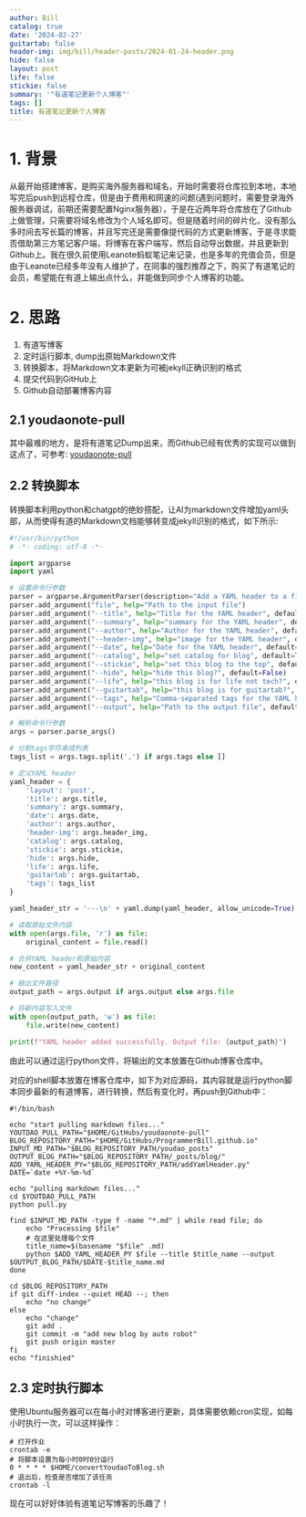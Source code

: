 ```yaml
---
author: Bill
catalog: true
date: '2024-02-27'
guitartab: false
header-img: img/bill/header-posts/2024-01-24-header.png
hide: false
layout: post
life: false
stickie: false
summary: '"有道笔记更新个人博客"'
tags: []
title: 有道笔记更新个人博客
---
```

# 1. 背景

从最开始搭建博客，是购买海外服务器和域名，开始时需要将仓库拉到本地，本地写完后push到远程仓库，但是由于费用和网速的问题(遇到问题时，需要登录海外服务器调试，前期还需要配置Nginx服务器），于是在近两年将仓库放在了Github上做管理，只需要将域名修改为个人域名即可。但是随着时间的碎片化，没有那么多时间去写长篇的博客，并且写完还是需要像提代码的方式更新博客，于是寻求能否借助第三方笔记客户端，将博客在客户端写，然后自动导出数据，并且更新到Github上。我在很久前使用Leanote蚂蚁笔记来记录，也是多年的充值会员，但是由于Leanote已经多年没有人维护了，在同事的强烈推荐之下，购买了有道笔记的会员，希望能在有道上输出点什么，并能做到同步个人博客的功能。


# 2. 思路


1. 有道写博客
2. 定时运行脚本, dump出原始Markdown文件
3. 转换脚本，将Markdown文本更新为可被jekyll正确识别的格式
4. 提交代码到GitHub上
5. Github自动部署博客内容

## 2.1 youdaonote-pull

其中最难的地方，是将有道笔记Dump出来，而Github已经有优秀的实现可以做到这点了，可参考:
[youdaonote-pull](https://github.com/DeppWang/youdaonote-pull)


## 2.2 转换脚本


转换脚本利用python和chatgpt的绝妙搭配，让AI为markdown文件增加yaml头部，从而使得有道的Markdown文档能够转变成jekyll识别的格式，如下所示:


```python
#!/usr/bin/python
# -*- coding: utf-8 -*-

import argparse
import yaml

# 设置命令行参数
parser = argparse.ArgumentParser(description="Add a YAML header to a file.")
parser.add_argument("file", help="Path to the input file")
parser.add_argument("--title", help="Title for the YAML header", default="Default Title")
parser.add_argument("--summary", help="summary for the YAML header", default="Default Summary")
parser.add_argument("--author", help="Author for the YAML header", default="Bill")
parser.add_argument("--header-img", help="image for the YAML header", default="img/bill/header-posts/2024-01-24-header.png")
parser.add_argument("--date", help="Date for the YAML header", default="2024-01-25")
parser.add_argument("--catalog", help="set catalog for blog", default=True)
parser.add_argument("--stickie", help="set this blog to the top", default=False)
parser.add_argument("--hide", help="hide this blog?", default=False)
parser.add_argument("--life", help="this blog is for life not tech?", default=False)
parser.add_argument("--guitartab", help="this blog is for guitartab?", default=False)
parser.add_argument("--tags", help="Comma-separated tags for the YAML header", default="")
parser.add_argument("--output", help="Path to the output file", default=None)

# 解析命令行参数
args = parser.parse_args()

# 分割tags字符串成列表
tags_list = args.tags.split(',') if args.tags else []

# 定义YAML header
yaml_header = {
    'layout': 'post',
    'title': args.title,
    'summary': args.summary,
    'date': args.date,
    'author': args.author,
    'header-img': args.header_img,
    'catalog': args.catalog,
    'stickie': args.stickie,
    'hide': args.hide,
    'life': args.life,
    'guitartab': args.guitartab,
    'tags': tags_list
}

yaml_header_str = '---\n' + yaml.dump(yaml_header, allow_unicode=True) + '---\n'

# 读取原始文件内容
with open(args.file, 'r') as file:
    original_content = file.read()

# 合并YAML header和原始内容
new_content = yaml_header_str + original_content

# 输出文件路径
output_path = args.output if args.output else args.file

# 将新内容写入文件
with open(output_path, 'w') as file:
    file.write(new_content)

print(f"YAML header added successfully. Output file: {output_path}")
```

由此可以通过运行python文件，将输出的文本放置在Github博客仓库中。

对应的shell脚本放置在博客仓库中，如下为对应源码，其内容就是运行python脚本同步最新的有道博客，进行转换，然后有变化时，再push到Github中：


```shell
#!/bin/bash

echo "start pulling markdown files..."
YOUTDAO_PULL_PATH="$HOME/GitHubs/youdaonote-pull"
BLOG_REPOSITORY_PATH="$HOME/GitHubs/ProgrammerBill.github.io"
INPUT_MD_PATH="$BLOG_REPOSITORY_PATH/youdao_posts"
OUTPUT_BLOG_PATH="$BLOG_REPOSITORY_PATH/_posts/blog/"
ADD_YAML_HEADER_PY="$BLOG_REPOSITORY_PATH/addYamlHeader.py"
DATE=`date +%Y-%m-%d`

echo "pulling markdown files..."
cd $YOUTDAO_PULL_PATH
python pull.py

find $INPUT_MD_PATH -type f -name "*.md" | while read file; do
    echo "Processing $file"
    # 在这里处理每个文件
    title_name=$(basename "$file" .md)
    python $ADD_YAML_HEADER_PY $file --title $title_name --output $OUTPUT_BLOG_PATH/$DATE-$title_name.md
done

cd $BLOG_REPOSITORY_PATH
if git diff-index --quiet HEAD --; then
    echo "no change"
else
    echo "change"
    git add .
    git commit -m "add new blog by auto robot"
    git push origin master
fi
echo "finishied"

```


## 2.3 定时执行脚本

使用Ubuntu服务器可以在每小时对博客进行更新，具体需要依赖cron实现，如每小时执行一次，可以这样操作：


```shell
# 打开作业
crontab -e
# 将脚本设置为每小时0时0分运行
0 * * * * $HOME/convertYoudaoToBlog.sh
# 退出后，检查是否增加了该任务
crontab -l
```


现在可以好好体验有道笔记写博客的乐趣了！